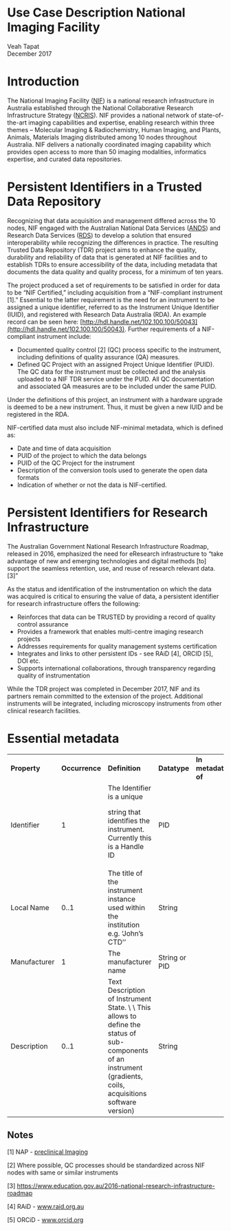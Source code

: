 # Use Case Description National Imaging Facility 

Veah Tapat  
December 2017

# Introduction

The National Imaging Facility ([NIF](http://anif.org.au/)) is a national research infrastructure in Australia established through the National Collaborative Research Infrastructure Strategy ([NCRIS](https://www.education.gov.au/national-collaborative-research-infrastructure-strategy-ncris)). NIF provides a national network of state-of-the-art imaging capabilities and expertise, enabling research within three themes – Molecular Imaging & Radiochemistry, Human Imaging, and Plants, Animals, Materials Imaging distributed among 10 nodes throughout Australia. NIF delivers a nationally coordinated imaging capability which provides open access to more than 50 imaging modalities, informatics expertise, and curated data repositories.

# Persistent Identifiers in a Trusted Data Repository 

Recognizing that data acquisition and management differed across the 10 nodes, NIF engaged with the Australian National Data Services ([ANDS](www.ands.org.au)) and Research Data Services ([RDS](www.rds.org.au)) to develop a solution that ensured interoperability while recognizing the differences in practice. The resulting Trusted Data Repository (TDR) project aims to enhance the quality, durability and reliability of data that is generated at NIF facilities and to establish TDRs to ensure accessibility of the data, including metadata that documents the data quality and quality process, for a minimum of ten years.

The project produced a set of requirements to be satisfied in order for data to be “NIF Certified,” including acquisition from a “NIF-compliant instrument [1].”  Essential to the latter requirement is the need for an instrument to be assigned a unique identifier, referred to as the Instrument Unique Identifier (IUID), and registered with Research Data Australia (RDA). An example record can be seen here: [http://hdl.handle.net/102.100.100/50043](http://hdl.handle.net/102.100.100/50043). Further requirements of a NIF-compliant instrument include: 

* Documented quality control [2] (QC) process specific to the instrument, including definitions of quality assurance (QA) measures.
* Defined QC Project with an assigned Project Unique Identifier (PUID). The QC data for the instrument must be collected and the analysis uploaded to a NIF TDR service under the PUID. All QC documentation and associated QA measures are to be included under the same PUID. 

Under the definitions of this project, an instrument with a hardware upgrade is deemed to be a new instrument. Thus, it must be given a new IUID and be registered in the RDA.

NIF-certified data must also include NIF-minimal metadata, which is defined as: 

* Date and time of data acquisition
* PUID of the project to which the data belongs
* PUID of the QC Project for the instrument
* Description of the conversion tools used to generate the open data formats 
* Indication of whether or not the data is NIF-certified. 

# Persistent Identifiers for Research Infrastructure 

The Australian Government National Research Infrastructure Roadmap, released in 2016, emphasized the need for eResearch infrastructure to “take advantage of new and emerging technologies and digital methods [to] support the seamless retention, use, and reuse of research relevant data. [3]” 

As the status and identification of the instrumentation on which the data was acquired is critical to ensuring the value of data, a persistent identifier for research infrastructure offers the following:

* Reinforces that data can be TRUSTED by providing a record of quality control assurance
* Provides a framework that enables multi-centre imaging research projects
* Addresses requirements for quality management systems certification 
* Integrates and links to other persistent IDs - see RAiD [4], ORCID [5], DOI etc.
* Supports international collaborations, through transparency regarding quality of instrumentation  

While the TDR project was completed in December 2017, NIF and its partners remain committed to the extension of the project. Additional instruments will be integrated, including microscopy instruments from other clinical research facilities.

# Essential metadata

<table>
  <tr>
   <td><strong>Property</strong>
   </td>
   <td><strong>Occurrence</strong>
   </td>
   <td><strong>Definition</strong>
   </td>
   <td><strong>Datatype</strong>
   </td>
   <td><strong>In metadata of</strong>
   </td>
  </tr>
  <tr>
   <td>Identifier
   </td>
   <td>1
   </td>
   <td>The Identifier is a unique
<p>
string that identifies the instrument. Currently this is a Handle ID
   </td>
   <td>PID
   </td>
   <td>
   </td>
  </tr>
  <tr>
   <td>Local Name
   </td>
   <td>0..1
   </td>
   <td>The title of the instrument instance used within the institution e.g. ‘John’s CTD’’
   </td>
   <td>String
   </td>
   <td>
   </td>
  </tr>
  <tr>
   <td>Manufacturer
   </td>
   <td>1
   </td>
   <td>The manufacturer name
   </td>
   <td>String or PID
   </td>
   <td>
   </td>
  </tr>
  <tr>
   <td>Description
   </td>
   <td>0..1
   </td>
   <td>Text Description of Instrument State.  \
 \
This allows to define the status of sub-components of an instrument (gradients, coils, acquisitions software version)
   </td>
   <td>String
   </td>
   <td>
   </td>
  </tr>
</table>

## Notes

[1] NAP - [preclinical Imaging](https://docs.google.com/document/d/171sWgML7ujurvAfkPJS0nFUjmRVorkaMnFOoqtpTtKE/edit?usp=sharing) 

[2] Where possible, QC processes should be standardized across NIF nodes with same or similar instruments

[3] https://www.education.gov.au/2016-national-research-infrastructure-roadmap

[4] RAiD - www.raid.org.au

[5] ORCiD - www.orcid.org


<!-- Docs to Markdown version 1.0β17 -->
